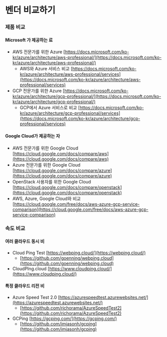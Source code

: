 # 벤더 비교하기

### 제품 비교

#### Microsoft 가 제공하는 료

* AWS 전문가를 위한 Azure [https://docs.microsoft.com/ko-kr/azure/architecture/aws-professional/](https://docs.microsoft.com/ko-kr/azure/architecture/aws-professional/)
  * AWS와 Azure 서비스 비교 [https://docs.microsoft.com/ko-kr/azure/architecture/aws-professional/services](https://docs.microsoft.com/ko-kr/azure/architecture/aws-professional/services)
* GCP 전문가를 위한 Azure [https://docs.microsoft.com/ko-kr/azure/architecture/gcp-professional/](https://docs.microsoft.com/ko-kr/azure/architecture/gcp-professional/)
  * GCP에서 Azure 서비스로 비교 [https://docs.microsoft.com/ko-kr/azure/architecture/gcp-professional/services](https://docs.microsoft.com/ko-kr/azure/architecture/gcp-professional/services)

#### Google Cloud가 제공하는 자

* AWS 전문가를 위한 Google Cloud [https://cloud.google.com/docs/compare/aws](https://cloud.google.com/docs/compare/aws)
* Azure 전문가를 위한 Google Cloud [https://cloud.google.com/docs/compare/azure](https://cloud.google.com/docs/compare/azure)
* OpenStack 사용자를 위한 Google Cloud [https://cloud.google.com/docs/compare/openstack](https://cloud.google.com/docs/compare/openstack)
* AWS, Azure, Google Cloud와 비교 [https://cloud.google.com/free/docs/aws-azure-gcp-service-comparison](https://cloud.google.com/free/docs/aws-azure-gcp-service-comparison)

### 속도 비교

#### 여러 클라우드 동시 비

* Cloud Ping Test [https://webping.cloud/](https://webping.cloud/)
  * [https://github.com/goenning/webping.cloud](https://github.com/goenning/webping.cloud)
* CloudPIng.cloud [https://www.cloudping.cloud/](https://www.cloudping.cloud/)

#### 특정 클라우드 리전 비

* Azure Speed Test 2.0 [https://azurespeedtest.azurewebsites.net/](https://azurespeedtest.azurewebsites.net/)
  * [https://github.com/richorama/AzureSpeedTest2](https://github.com/richorama/AzureSpeedTest2)
* GCPing [https://gcping.com/](https://gcping.com/)
  * [https://github.com/imjasonh/gcping](https://github.com/imjasonh/gcping)

